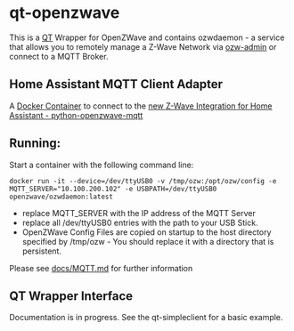 # qt-openzwave
This is a [QT](https://www.qt.io) Wrapper for OpenZWave and contains ozwdaemon - a service that allows you to remotely manage a Z-Wave Network via [ozw-admin](https://github.com/OpenZWave/ozw-admin) or connect to a MQTT Broker.

## Home Assistant MQTT Client Adapter

A [Docker Container](https://hub.docker.com/r/openzwave/ozwdaemon) to connect to the [new Z-Wave Integration for Home Assistant - python-openzwave-mqtt](https://github.com/cgarwood/python-openzwave-mqtt)

Running:
-------------
Start a container with the following command line:

```docker run -it --device=/dev/ttyUSB0 -v /tmp/ozw:/opt/ozw/config -e MQTT_SERVER="10.100.200.102" -e USBPATH=/dev/ttyUSB0 openzwave/ozwdaemon:latest```

* replace MQTT_SERVER with the IP address of the MQTT Server 
* replace all /dev/ttyUSB0 entries with the path to your USB Stick.
* OpenZWave Config Files are copied on startup to the host directory specified by /tmp/ozw - You should replace it with a directory that is persistent. 

Please see [docs/MQTT.md](docs/MQTT.md) for further information

## QT Wrapper Interface

Documentation is in progress. See the qt-simpleclient for a basic example. 
